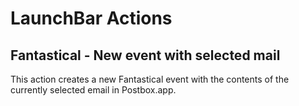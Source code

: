 # LaunchBar Actions

## Fantastical - New event with selected mail

This action creates a new Fantastical event with the contents of the currently selected email in Postbox.app.
